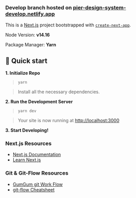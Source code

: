 ### Develop branch hosted on [pier-design-system-develop.netlify.app](https://pier-design-system-develop.netlify.app/)

This is a [Next.js](https://nextjs.org/) project bootstrapped with [`create-next-app`](https://github.com/vercel/next.js/tree/canary/packages/create-next-app).

Node Version: **v14.16**

Package Manager: **Yarn**

## 🚀 Quick start

**1. Initialize Repo**

>`yarn`

>Install all the necessary dependencies.

**2. Run the Development Server**

>`yarn dev`

>Your site is now running at [http://localhost:3000](http://localhost:3000)

**3. Start Developing!**

### Next.js Resources

- [Next.js Documentation](https://nextjs.org/docs)
- [Learn Next.js](https://nextjs.org/learn)

### Git & Git-Flow Resources

- [GumGum git Work Flow](https://gumgum.jira.com/wiki/spaces/TEC/pages/138248293/Git+Git+Work+Flow)
- [git-flow Cheatsheet](https://danielkummer.github.io/git-flow-cheatsheet/)
